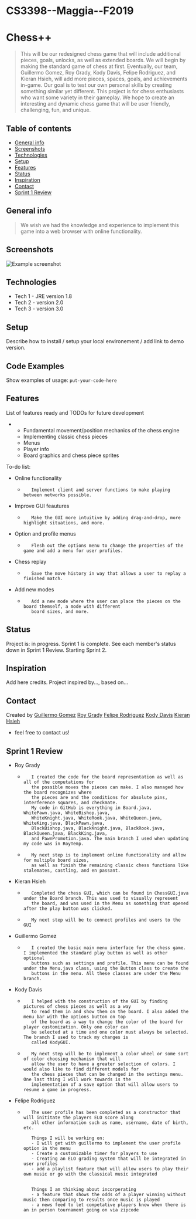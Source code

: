 # CS3398--Maggia--F2019

# Chess++

> This will be our redesigned chess game that will include additional pieces, goals, unlocks, as well as extended boards. We will begin by making the standard game of chess at first. Eventually, our team, Guillermo Gomez, Roy Grady, Kody Davis, Felipe Rodriguez, and Kieran Hsieh, will add more pieces, spaces, goals, and achievements in-game. Our goal is to test our own personal skills by creating something similar yet different. This project is for chess enthusiasts who want some variety in their gameplay. We hope to create an interesting and dynamic chess game that will be user friendly, challenging, fun, and unique.  

## Table of contents
* [General info](#general-info)
* [Screenshots](#screenshots)
* [Technologies](#technologies)
* [Setup](#setup)
* [Features](#features)
* [Status](#status)
* [Inspiration](#inspiration)
* [Contact](#contact)
* [Sprint 1 Review](#Sprint-1-Review)

## General info

> We wish we had the knowledge and experience to implement this game into a web browser with online functionality.

## Screenshots
![Example screenshot](https://i.pinimg.com/736x/98/7b/0b/987b0b6fcc6987ada88a448b2ddbe10a--cool-wallpaper-chess.jpg)

## Technologies
* Tech 1 - JRE version 1.8
* Tech 2 - version 2.0
* Tech 3 - version 3.0

## Setup
Describe how to install / setup your local environement / add link to demo version.

## Code Examples
Show examples of usage:
`put-your-code-here`

## Features
List of features ready and TODOs for future development       
* - Fundamental movement/position mechanics of the chess engine 
  - Implementing classic chess pieces 
  - Menus 
  - Player info
  - Board graphics and chess piece sprites

To-do list:
* Online functionality 

  -        Implement client and server functions to make playing between networks possible.
           
* Improve GUI feautures

  -        Make the GUI more intuitive by adding drag-and-drop, more highlight situations, and more.
           
* Option and profile menus

  -        Flesh out the options menu to change the properties of the game and add a menu for user profiles.
           
* Chess replay

  -        Save the move history in way that allows a user to replay a finished match.
           
* Add new modes

  -        Add a new mode where the user can place the pieces on the board themself, a mode with different
           board sizes, and more.
           
## Status
Project is: in progress. Sprint 1 is complete. See each member's status down in Sprint 1 Review. Starting Sprint 2.

## Inspiration
Add here credits. Project inspired by..., based on...

## Contact
Created by [Guillermo Gomez](g_g224@txstate.edu) 
           [Roy Grady](rag189@txstate.edu)
           [Felipe Rodriguez](f_r95@txstate.edu)
           [Kody Davis](kody_davis@txstate.edu)
           [Kieran Hsieh](kth43@txstate.edu)

- feel free to contact us!

## Sprint 1 Review

* Roy Grady

  -        I created the code for the board representation as well as all of the computations for
           the possible moves the pieces can make. I also managed how the board recognizes where
           the pieces are and the conditions for absolute pins, interference squares, and checkmate.
           My code in GitHub is everything in Board.java, WhitePawn.java, WhiteBishop.java,
           WhiteKnight.java, WhiteRook.java, WhiteQueen.java, WhiteKing.java, BlackPawn.java, 
           BlackBishop.java, BlackKnight.java, BlackRook.java, BlackQueen.java, BlackKing.java, 
           and PawnPromotion.java. The main branch I used when updating my code was in RoyTemp.
  
  -        My next step is to implement online functionality and allow for multiple board sizes,
           as well as finish the remaining classic chess functions like stalemates, castling, and en passant.
           
* Kieran Hsieh

  -        Completed the chess GUI, which can be found in ChessGUI.java under the Board branch. This was used to visually represent 
           the board, and was used in the Menu as something that opened after the play button was clicked.
  -        My next step will be to connect profiles and users to the GUI
           
* Guillermo Gomez

  -        I created the basic main menu interface for the chess game. I implemented the standard play button as well as other optional
           buttons such as settings and profile. This menu can be found under the Menu.java class, using the Button class to create the
           buttons in the menu. All these classes are under the Menu branch. 
           
* Kody Davis

  -        I helped with the construction of the GUI by finding pictures of chess pieces as well as a way
           to read them in and show them on the board. I also added the menu bar with the options button on top
           of the board as a way to change the color of the board for player customization. Only one color can
           be selected at a time and one color must always be selected. The branch I used to track my changes is
           called KodyGUI.
  -        My next step will be to implement a color wheel or some sort of color choosing mechanism that will 
           allow the user to have a greater selection of colors. I would also like to find different models for
           the chess pieces that can be changed in the settings menu. One last thing I will work towards is the
           implementation of a save option that will allow users to resume a game in progress.
           
* Felipe Rodriguez

  -        The user profile has been completed as a constructor that will inititate the players ELO score along 
           all other information such as name, username, date of birth, etc. 
           
           Things I will be working on:
           - I will get with guillermo to implement the user profile option in the menu 
           - Create a customizable timer for players to use 
           - Creating an ELO grading system that will be integrated in user profiles 
           - add a playlist feature that will allow users to play their own music or go with the classical music integrated
           
           
           Things I am thinking about incorperating 
           - a feature that shows the odds of a player winning without music then comparing to results once music is played
           - a news feed to let competative players know when there is an in person tournament going on via zipcode 
           
        
           
